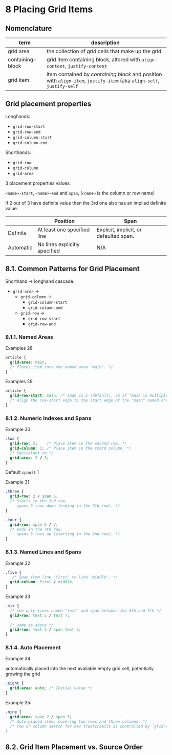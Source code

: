 # 8 Placing Grid Items

## Nomenclature

| term             | description                                                                                                           |
| ---------------- | --------------------------------------------------------------------------------------------------------------------- |
| grid area        | the collection of grid cells that make up the grid                                                                    |
| containing-block | grid item containing block, altered with `align-content`, `justify-content`                                           |
| grid item        | item contained by _containing block_ and position with `align-item`, `justify-item` (aka `align-self`, `justify-self` |

## Grid placement properties

Longhands:

- `grid-row-start`
- `grid-row-end`
- `grid-column-start`
- `grid-column-end`


Shorthands:

- `grid-row`
- `grid-column`
- `grid-area`

3 placement properties values:

`<name>-start`, `<name>-end` and `span`,  (`<name>` is the column or row name)

If 2 out of 3 have definite value then the 3rd one also has an implied definite value.

|           | Position                      | Span                                   |
| --------- | ----------------------------- | -------------------------------------- |
| Definite  | At least one specified line   | Explicit, implicit, or defaulted span. |
| Automatic | No lines explicitly specified | N/A                                    |

## 8.1. Common Patterns for Grid Placement

Shorthand → longhand cascade.

- `grid-area` →
  - `grid-column` →
    - `grid-column-start`
    - `grid-column-end`
  - `grid-row` →
    - `grid-row-start`
    - `grid-row-end`


### 8.1.1. Named Areas

Examples 28

```css
article {
  grid-area: main;
  /* Places item into the named area "main". */
}
```


Examples 29

```css
article {
  grid-row-start: main; /* span is 1 (default), so if "main is multiple tracks it will only span 1*/
  /* Align the row-start edge to the start edge of the "main" named area. */
}
```
### 8.1.2. Numeric Indexes and Spans

Example 30

```css
.two {
  grid-row: 2;    /* Place item in the second row. */
  grid-column: 3; /* Place item in the third column. */
  /* Equivalent to */
  grid-area: 2 / 3; 
}
```

Default `span` is 1

Example 31

```css
.three {
  grid-row: 2 / span 5;
  /* Starts in the 2nd row,
     spans 5 rows down (ending in the 7th row). */
}

.four {
  grid-row: span 5 / 7;
  /* Ends in the 7th row,
     spans 5 rows up (starting in the 2nd row). */
}

```

### 8.1.3. Named Lines and Spans

Example 32

```css
.five {
   /* Span from line "first" to line "middle". */
  grid-column: first / middle;
}
```

Example 33

```css
.six {
  /* see only lines named "text" and span between the 5th and 7th */
  grid-row: text 5 / text 7;
   
  /* same as above */
  grid-row: text 5 / span text 2;  
}
```

### 8.1.4. Auto Placement

Example 34

 automatically placed into the next available empty grid cell, potentially growing the grid 

```css
.eight {
  grid-area: auto; /* Initial value */
}
```

Example 35:

```css
.nine {
  grid-area: span 2 / span 3;
  /* Auto-placed item, covering two rows and three columns. */
  /* row or column search for new tracks/cells is controlled by `grid-auto-flow`
}
```


## 8.2. Grid Item Placement vs. Source Order




